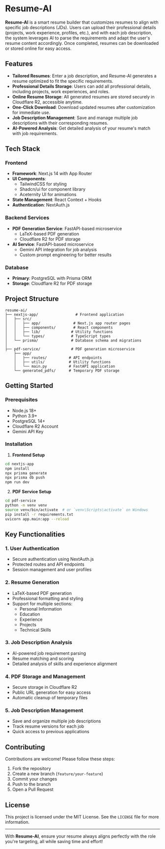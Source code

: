 # **Resume-AI**  

**Resume-AI** is a smart resume builder that customizes resumes to align with specific job descriptions (JDs). Users can upload their professional details (projects, work experience, profiles, etc.), and with each job description, the system leverages AI to parse the requirements and adapt the user's resume content accordingly. Once completed, resumes can be downloaded or stored online for easy access.

## **Features**
- **Tailored Resumes**: Enter a job description, and Resume-AI generates a resume optimized to fit the specific requirements.
- **Professional Details Storage**: Users can add all professional details, including projects, work experiences, and roles.
- **Online Resume Storage**: All generated resumes are stored securely in Cloudflare R2, accessible anytime.
- **One-Click Download**: Download updated resumes after customization for immediate use.
- **Job Description Management**: Save and manage multiple job descriptions with their corresponding resumes.
- **AI-Powered Analysis**: Get detailed analysis of your resume's match with job requirements.

## **Tech Stack**
### **Frontend**
- **Framework**: Next.js 14 with App Router
- **UI Components**: 
  - TailwindCSS for styling
  - Shadcn/ui for component library
  - Aceternity UI for animations
- **State Management**: React Context + Hooks
- **Authentication**: NextAuth.js

### **Backend Services**
- **PDF Generation Service**: FastAPI-based microservice
  - LaTeX-based PDF generation
  - Cloudflare R2 for PDF storage
- **AI Service**: FastAPI-based microservice
  - Gemini API integration for job analysis
  - Custom prompt engineering for better results

### **Database**
- **Primary**: PostgreSQL with Prisma ORM
- **Storage**: Cloudflare R2 for PDF storage

## **Project Structure**
```
resume-ai/
├── nextjs-app/                 # Frontend application
│   ├── src/
│   │   ├── app/               # Next.js app router pages
│   │   ├── components/        # React components
│   │   ├── lib/              # Utility functions
│   │   └── types/            # TypeScript types
│   └── prisma/               # Database schema and migrations
│
├── pdf-service/              # PDF generation microservice
    ├── app/
    │   ├── routes/          # API endpoints
    │   ├── utils/           # Utility functions
    │   └── main.py          # FastAPI application
    └── generated_pdfs/      # Temporary PDF storage
```

## **Getting Started**

### **Prerequisites**
- Node.js 18+
- Python 3.9+
- PostgreSQL 14+
- Cloudflare R2 Account
- Gemini API Key

### **Installation**

1. **Frontend Setup**
```bash
cd nextjs-app
npm install
npx prisma generate
npx prisma db push
npm run dev
```

2. **PDF Service Setup**
```bash
cd pdf-service
python -m venv venv
source venv/bin/activate  # or `venv\Scripts\activate` on Windows
pip install -r requirements.txt
uvicorn app.main:app --reload
```

## **Key Functionalities**

### **1. User Authentication**
- Secure authentication using NextAuth.js
- Protected routes and API endpoints
- Session management and user profiles

### **2. Resume Generation**
- LaTeX-based PDF generation
- Professional formatting and styling
- Support for multiple sections:
  - Personal Information
  - Education
  - Experience
  - Projects
  - Technical Skills

### **3. Job Description Analysis**
- AI-powered job requirement parsing
- Resume matching and scoring
- Detailed analysis of skills and experience alignment

### **4. PDF Storage and Management**
- Secure storage in Cloudflare R2
- Public URL generation for easy access
- Automatic cleanup of temporary files

### **5. Job Description Management**
- Save and organize multiple job descriptions
- Track resume versions for each job
- Quick access to previous applications



## **Contributing**
Contributions are welcome! Please follow these steps:
1. Fork the repository
2. Create a new branch (`feature/your-feature`)
3. Commit your changes
4. Push to the branch
5. Open a Pull Request

## **License**
This project is licensed under the MIT License. See the `LICENSE` file for more information.

---

With **Resume-AI**, ensure your resume always aligns perfectly with the role you're targeting, all while saving time and effort!
